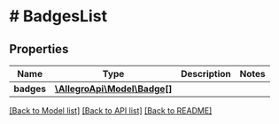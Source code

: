 # # BadgesList

## Properties

Name | Type | Description | Notes
------------ | ------------- | ------------- | -------------
**badges** | [**\AllegroApi\Model\Badge[]**](Badge.md) |  |

[[Back to Model list]](../../README.md#models) [[Back to API list]](../../README.md#endpoints) [[Back to README]](../../README.md)

